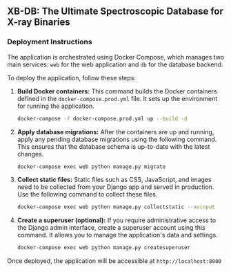 ## XB-DB: The Ultimate Spectroscopic Database for X-ray Binaries



### Deployment Instructions

The application is orchestrated using Docker Compose, which manages two main services: `web` for the web application and `db` for the database backend.

To deploy the application, follow these steps:

1. **Build Docker containers:** This command builds the Docker containers defined in the `docker-compose.prod.yml` file. It sets up the environment for running the application.

    ```bash
    docker-compose -f docker-compose.prod.yml up --build -d
    ```

2. **Apply database migrations:** After the containers are up and running, apply any pending database migrations using the following command. This ensures that the database schema is up-to-date with the latest changes.

    ```bash
    docker-compose exec web python manage.py migrate
    ```

3. **Collect static files:** Static files such as CSS, JavaScript, and images need to be collected from your Django app and served in production. Use the following command to collect these files.

    ```bash
    docker-compose exec web python manage.py collectstatic --noinput
    ```

4. **Create a superuser (optional):** If you require administrative access to the Django admin interface, create a superuser account using this command. It allows you to manage the application's data and settings.

    ```bash
    docker-compose exec web python manage.py createsuperuser 
    ```



Once deployed, the application will be accessible at  `http://localhost:8000`
